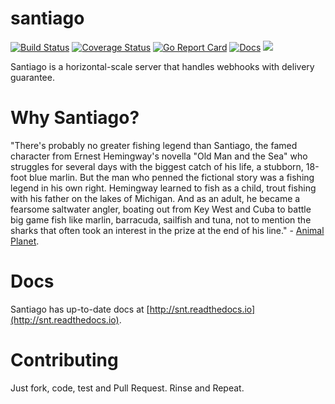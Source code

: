 # santiago

[![Build Status](https://travis-ci.org/topfreegames/santiago.svg?branch=master)](https://travis-ci.org/topfreegames/santiago)
[![Coverage Status](https://coveralls.io/repos/github/topfreegames/santiago/badge.svg?branch=master)](https://coveralls.io/github/topfreegames/santiago?branch=master)
[![Go Report Card](https://goreportcard.com/badge/github.com/topfreegames/santiago)](https://goreportcard.com/report/github.com/topfreegames/santiago)
[![Docs](https://readthedocs.org/projects/snt/badge/?version=latest
)](http://snt.readthedocs.io/en/latest/)
[![](https://imagelayers.io/badge/tfgco/santiago:latest.svg)](https://imagelayers.io/?images=tfgco/santiago:latest 'Khan Image Layers')

Santiago is a horizontal-scale server that handles webhooks with delivery guarantee.

# Why Santiago?

"There's probably no greater fishing legend than Santiago, the famed character from Ernest Hemingway's novella "Old Man and the Sea" who struggles for several days with the biggest catch of his life, a stubborn, 18-foot blue marlin. But the man who penned the fictional story was a fishing legend in his own right. Hemingway learned to fish as a child, trout fishing with his father on the lakes of Michigan. And as an adult, he became a fearsome saltwater angler, boating out from Key West and Cuba to battle big game fish like marlin, barracuda, sailfish and tuna, not to mention the sharks that often took an interest in the prize at the end of his line." - [Animal Planet](http://www.animalplanet.com/wild-animals/5-ernest-hemingway/).

# Docs

Santiago has up-to-date docs at [http://snt.readthedocs.io](http://snt.readthedocs.io).

# Contributing

Just fork, code, test and Pull Request. Rinse and Repeat.
